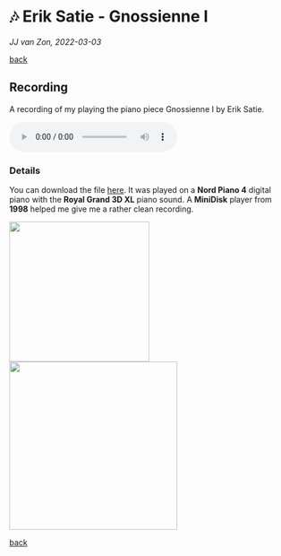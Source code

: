 🎶 Erik Satie - Gnossienne Ⅰ
============================

*JJ van Zon, 2022-03-03*

[back](..)

Recording
---------

A recording of my playing the piano piece Gnossienne Ⅰ by Erik Satie.

<audio controls autoplay>
  <source src="satie-gnossienne-1-recording-320-kbps.mp3" type="audio/mpeg">
  Your browser does not support the audio element.
</audio>

### Details

You can download the file 
<a href="satie-gnossienne-1-recording-320-kbps.mp3" download>here</a>. It was played on a __Nord Piano 4__ digital piano with the __Royal Grand 3D XL__ piano sound. A __MiniDisk__ player from __1998__ helped me give me a rather clean recording.

<img src="https://jjvanzon.github.io/Piano-Playing-Docs/resources/preview-satie-gnossienne-1-sheet-music-simplification-detail.png" width="250" /> <img src="https://jjvanzon.github.io/Piano-Playing-Docs/resources/preview-mini-disk-recorder-detail.png" width="300" />

[back](..)